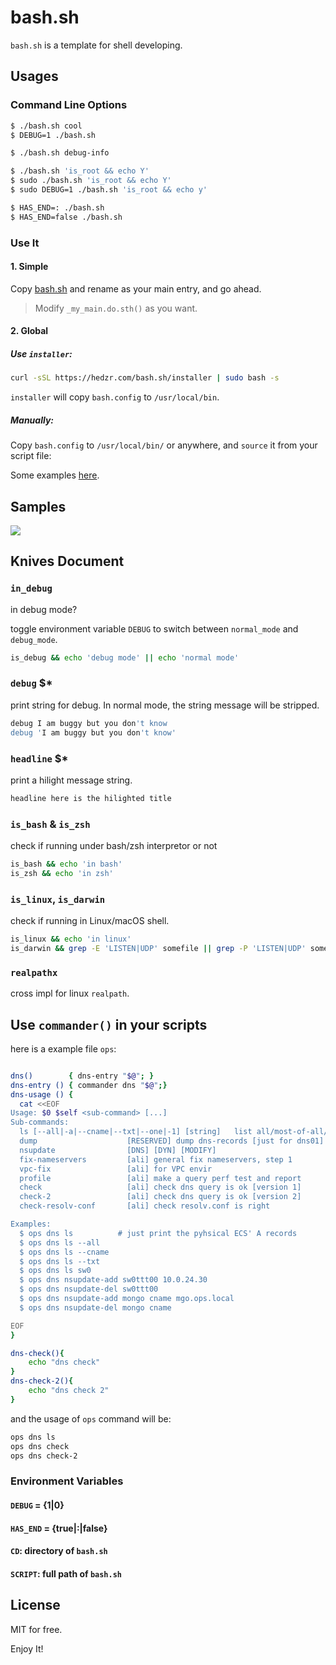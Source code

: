 # bash.sh



`bash.sh` is a template for shell developing.



## Usages

### Command Line Options

```bash
$ ./bash.sh cool
$ DEBUG=1 ./bash.sh

$ ./bash.sh debug-info

$ ./bash.sh 'is_root && echo Y'
$ sudo ./bash.sh 'is_root && echo Y'
$ sudo DEBUG=1 ./bash.sh 'is_root && echo y'

$ HAS_END=: ./bash.sh
$ HAS_END=false ./bash.sh
```



### Use It

#### 1. Simple

Copy [bash.sh](bash.sh) and rename as your main entry, and go ahead.

> Modify `_my_main.do.sth()` as you want.

#### 2. Global

##### Use `installer`:

```bash
curl -sSL https://hedzr.com/bash.sh/installer | sudo bash -s
```

`installer` will copy `bash.config` to `/usr/local/bin`.

##### Manually:

Copy `bash.config` to `/usr/local/bin/` or anywhere, and `source` it from your script file:

Some examples [here](./examples/).

## Samples

![](./_images/2018-02-22_12.30.11.png)



## Knives Document

### `in_debug`

in debug mode?

toggle environment variable `DEBUG` to switch between `normal_mode` and `debug_mode`.

```bash
is_debug && echo 'debug mode' || echo 'normal mode'
```



### `debug` $*

print string for debug. In normal mode, the string message will be stripped.

```bash
debug I am buggy but you don't know
debug 'I am buggy but you don't know'
```



### `headline` $*

print a hilight message string.

```bash
headline here is the hilighted title
```



### `is_bash` & `is_zsh`

check if running under bash/zsh interpretor or not

```bash
is_bash && echo 'in bash'
is_zsh && echo 'in zsh'
```



### `is_linux`, `is_darwin`

check if running in Linux/macOS shell.

```bash
is_linux && echo 'in linux'
is_darwin && grep -E 'LISTEN|UDP' somefile || grep -P 'LISTEN|UDP' somefile
```



### `realpathx`

cross impl for linux `realpath`.


## Use `commander()` in your scripts

here is a example file `ops`:

```bash

dns()        { dns-entry "$@"; }
dns-entry () { commander dns "$@";}
dns-usage () {
  cat <<EOF
Usage: $0 $self <sub-command> [...]
Sub-commands:
  ls [--all|-a|--cname|--txt|--one|-1] [string]   list all/most-of-all/generics matched dns-records
  dump                    [RESERVED] dump dns-records [just for dns01]
  nsupdate                [DNS] [DYN] [MODIFY]
  fix-nameservers         [ali] general fix nameservers, step 1
  vpc-fix                 [ali] for VPC envir
  profile                 [ali] make a query perf test and report
  check                   [ali] check dns query is ok [version 1]
  check-2                 [ali] check dns query is ok [version 2]
  check-resolv-conf       [ali] check resolv.conf is right

Examples:
  $ ops dns ls          # just print the pyhsical ECS' A records
  $ ops dns ls --all
  $ ops dns ls --cname
  $ ops dns ls --txt
  $ ops dns ls sw0
  $ ops dns nsupdate-add sw0ttt00 10.0.24.30
  $ ops dns nsupdate-del sw0ttt00
  $ ops dns nsupdate-add mongo cname mgo.ops.local
  $ ops dns nsupdate-del mongo cname

EOF
}

dns-check(){
    echo "dns check"
}
dns-check-2(){
    echo "dns check 2"
}
```

and the usage of `ops` command will be:

```bash
ops dns ls
ops dns check
ops dns check-2
```


### Environment Variables

#### `DEBUG` = {1|0}



#### `HAS_END` = {true|:|false}



#### `CD`: directory of `bash.sh`



#### `SCRIPT`: full path of `bash.sh`





## License

MIT for free.

Enjoy It!
